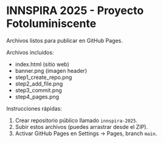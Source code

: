 # INNSPIRA 2025 - Proyecto Fotoluminiscente
Archivos listos para publicar en GitHub Pages.

Archivos incluidos:
- index.html (sitio web)
- banner.png (imagen header)
- step1_create_repo.png
- step2_add_file.png
- step3_commit.png
- step4_pages.png

Instrucciones rápidas:
1. Crear repositorio público llamado `innspira-2025`.
2. Subir estos archivos (puedes arrastrar desde el ZIP).
3. Activar GitHub Pages en Settings -> Pages, branch `main`.
